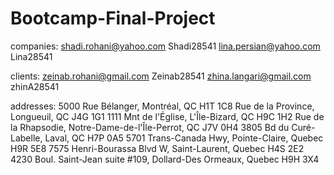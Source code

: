 # Bootcamp-Final-Project

companies:
shadi.rohani@yahoo.com    Shadi28541
lina.persian@yahoo.com    Lina28541

clients:
zeinab.rohani@gmail.com     Zeinab28541
zhina.langari@gmail.com     zhinA28541

addresses:
5000 Rue Bélanger, Montréal, QC H1T 1C8
Rue de la Province, Longueuil, QC J4G 1G1
1111 Mnt de l'Église, L'Île-Bizard, QC H9C 1H2
Rue de la Rhapsodie, Notre-Dame-de-l'Île-Perrot, QC J7V 0H4
3805 Bd du Curé-Labelle, Laval, QC H7P 0A5
5701 Trans-Canada Hwy, Pointe-Claire, Quebec H9R 5E8
7575 Henri-Bourassa Blvd W, Saint-Laurent, Quebec H4S 2E2
4230 Boul. Saint-Jean suite #109, Dollard-Des Ormeaux, Quebec H9H 3X4

